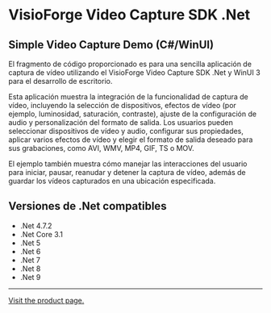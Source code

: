 ﻿# VisioForge Video Capture SDK .Net

## Simple Video Capture Demo (C#/WinUI)

El fragmento de código proporcionado es para una sencilla aplicación de captura de vídeo utilizando el VisioForge Video Capture SDK .Net y WinUI 3 para el desarrollo de escritorio.

Esta aplicación muestra la integración de la funcionalidad de captura de vídeo, incluyendo la selección de dispositivos, efectos de vídeo (por ejemplo, luminosidad, saturación, contraste), ajuste de la configuración de audio y personalización del formato de salida. Los usuarios pueden seleccionar dispositivos de vídeo y audio, configurar sus propiedades, aplicar varios efectos de vídeo y elegir el formato de salida deseado para sus grabaciones, como AVI, WMV, MP4, GIF, TS o MOV.

El ejemplo también muestra cómo manejar las interacciones del usuario para iniciar, pausar, reanudar y detener la captura de vídeo, además de guardar los vídeos capturados en una ubicación especificada.

## Versiones de .Net compatibles

* .Net 4.7.2
* .Net Core 3.1
* .Net 5
* .Net 6
* .Net 7
* .Net 8
* .Net 9

---

[Visit the product page.](https://www.visioforge.com/video-capture-sdk-net)
